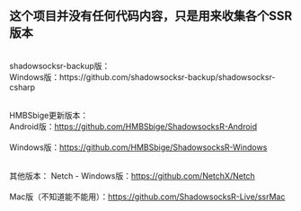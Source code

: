 <h2>这个项目并没有任何代码内容，只是用来收集各个SSR版本</h2><br>
shadowsocksr-backup版：<br>
Windows版：https://github.com/shadowsocksr-backup/shadowsocksr-csharp<br><br>

HMBSbige更新版本：<br>
Android版：https://github.com/HMBSbige/ShadowsocksR-Android<br><br>
Windows版：https://github.com/HMBSbige/ShadowsocksR-Windows<br><br>

其他版本：
Netch - Windows版：https://github.com/NetchX/Netch<br><br>
Mac版（不知道能不能用）：https://github.com/ShadowsocksR-Live/ssrMac<br><br>

